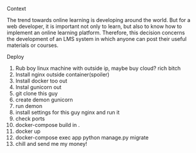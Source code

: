 Context

The trend towards online learning is developing around the world. But for a web developer, it is important not only to learn, but also to know how to implement an online learning platform. Therefore, this decision concerns the development of an LMS system in which anyone can post their useful materials or courses.

Deploy

1) Rub boy linux machine with outside ip, maybe buy cloud? rich bitch
2) Install nginx outside container(spoiler)
3) Install docker too out
4) Instal gunicorn out
5) git clone this guy
6) create demon gunicorn
7) run demon
8) install settings for this guy nginx and run it
9) check ports
10) docker-compose build in .
11) docker up
12) docker-compose exec app python manage.py migrate
13) chill and send me my money!
